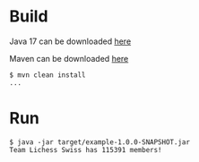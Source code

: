 # Build

Java 17 can be downloaded [here](https://jdk.java.net/17/)

Maven can be downloaded [here](https://maven.apache.org/download.cgi)

    $ mvn clean install
    ...

# Run

    $ java -jar target/example-1.0.0-SNAPSHOT.jar
    Team Lichess Swiss has 115391 members!

